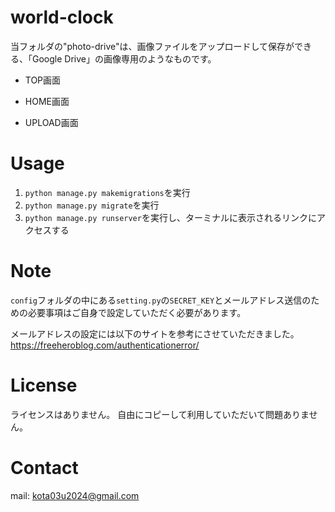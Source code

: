 # world-clock

当フォルダの"photo-drive"は、画像ファイルをアップロードして保存ができる、「Google Drive」の画像専用のようなものです。
* TOP画面

* HOME画面

* UPLOAD画面

# Usage

1. `python manage.py makemigrations`を実行
2. `python manage.py migrate`を実行
3. `python manage.py runserver`を実行し、ターミナルに表示されるリンクにアクセスする

# Note
 
`config`フォルダの中にある`setting.py`の`SECRET_KEY`とメールアドレス送信のための必要事項はご自身で設定していただく必要があります。

メールアドレスの設定には以下のサイトを参考にさせていただきました。
https://freeheroblog.com/authenticationerror/
 
# License
 
ライセンスはありません。
自由にコピーして利用していただいて問題ありません。

# Contact
mail: kota03u2024@gmail.com